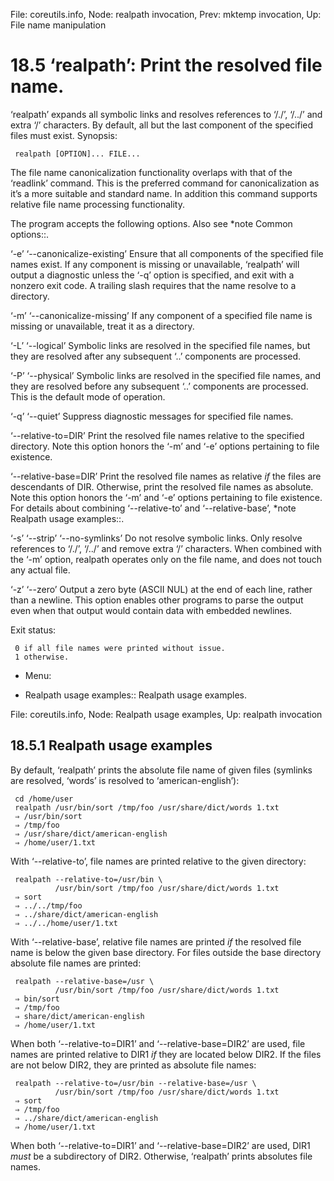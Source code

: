 File: coreutils.info,  Node: realpath invocation,  Prev: mktemp invocation,  Up: File name manipulation

18.5 ‘realpath’: Print the resolved file name.
==============================================

‘realpath’ expands all symbolic links and resolves references to ‘/./’,
‘/../’ and extra ‘/’ characters.  By default, all but the last component
of the specified files must exist.  Synopsis:

     realpath [OPTION]... FILE...

   The file name canonicalization functionality overlaps with that of
the ‘readlink’ command.  This is the preferred command for
canonicalization as it’s a more suitable and standard name.  In addition
this command supports relative file name processing functionality.

   The program accepts the following options.  Also see *note Common
options::.

‘-e’
‘--canonicalize-existing’
     Ensure that all components of the specified file names exist.  If
     any component is missing or unavailable, ‘realpath’ will output a
     diagnostic unless the ‘-q’ option is specified, and exit with a
     nonzero exit code.  A trailing slash requires that the name resolve
     to a directory.

‘-m’
‘--canonicalize-missing’
     If any component of a specified file name is missing or
     unavailable, treat it as a directory.

‘-L’
‘--logical’
     Symbolic links are resolved in the specified file names, but they
     are resolved after any subsequent ‘..’ components are processed.

‘-P’
‘--physical’
     Symbolic links are resolved in the specified file names, and they
     are resolved before any subsequent ‘..’ components are processed.
     This is the default mode of operation.

‘-q’
‘--quiet’
     Suppress diagnostic messages for specified file names.

‘--relative-to=DIR’
     Print the resolved file names relative to the specified directory.
     Note this option honors the ‘-m’ and ‘-e’ options pertaining to
     file existence.

‘--relative-base=DIR’
     Print the resolved file names as relative _if_ the files are
     descendants of DIR.  Otherwise, print the resolved file names as
     absolute.  Note this option honors the ‘-m’ and ‘-e’ options
     pertaining to file existence.  For details about combining
     ‘--relative-to’ and ‘--relative-base’, *note Realpath usage
     examples::.

‘-s’
‘--strip’
‘--no-symlinks’
     Do not resolve symbolic links.  Only resolve references to ‘/./’,
     ‘/../’ and remove extra ‘/’ characters.  When combined with the
     ‘-m’ option, realpath operates only on the file name, and does not
     touch any actual file.

‘-z’
‘--zero’
     Output a zero byte (ASCII NUL) at the end of each line, rather than
     a newline.  This option enables other programs to parse the output
     even when that output would contain data with embedded newlines.

   Exit status:

     0 if all file names were printed without issue.
     1 otherwise.

* Menu:

* Realpath usage examples::              Realpath usage examples.

File: coreutils.info,  Node: Realpath usage examples,  Up: realpath invocation

18.5.1 Realpath usage examples
------------------------------

By default, ‘realpath’ prints the absolute file name of given files
(symlinks are resolved, ‘words’ is resolved to ‘american-english’):

     cd /home/user
     realpath /usr/bin/sort /tmp/foo /usr/share/dict/words 1.txt
     ⇒ /usr/bin/sort
     ⇒ /tmp/foo
     ⇒ /usr/share/dict/american-english
     ⇒ /home/user/1.txt

   With ‘--relative-to’, file names are printed relative to the given
directory:

     realpath --relative-to=/usr/bin \
              /usr/bin/sort /tmp/foo /usr/share/dict/words 1.txt
     ⇒ sort
     ⇒ ../../tmp/foo
     ⇒ ../share/dict/american-english
     ⇒ ../../home/user/1.txt

   With ‘--relative-base’, relative file names are printed _if_ the
resolved file name is below the given base directory.  For files outside
the base directory absolute file names are printed:

     realpath --relative-base=/usr \
              /usr/bin/sort /tmp/foo /usr/share/dict/words 1.txt
     ⇒ bin/sort
     ⇒ /tmp/foo
     ⇒ share/dict/american-english
     ⇒ /home/user/1.txt

   When both ‘--relative-to=DIR1’ and ‘--relative-base=DIR2’ are used,
file names are printed relative to DIR1 _if_ they are located below
DIR2.  If the files are not below DIR2, they are printed as absolute
file names:

     realpath --relative-to=/usr/bin --relative-base=/usr \
              /usr/bin/sort /tmp/foo /usr/share/dict/words 1.txt
     ⇒ sort
     ⇒ /tmp/foo
     ⇒ ../share/dict/american-english
     ⇒ /home/user/1.txt

   When both ‘--relative-to=DIR1’ and ‘--relative-base=DIR2’ are used,
DIR1 _must_ be a subdirectory of DIR2.  Otherwise, ‘realpath’ prints
absolutes file names.

